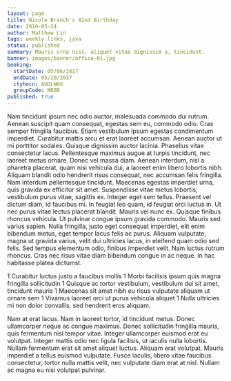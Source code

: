 ```yaml
---
layout: page
title: Nicole Branch's 82nd Birthday
date: 2016-05-24
author: Matthew Lin
tags: weekly links, java
status: published
summary: Mauris urna nisi, aliquet vitae dignissim a, tincidunt.
banner: images/banner/office-01.jpg
booking:
  startDate: 05/06/2017
  endDate: 05/10/2017
  ctyhocn: AUOLNHX
  groupCode: NB8B
published: true
---
```

Nam tincidunt ipsum nec odio auctor, malesuada commodo dui rutrum. Aenean suscipit quam consequat, egestas sem eu, commodo odio. Cras semper fringilla faucibus. Etiam vestibulum ipsum egestas condimentum imperdiet. Curabitur mattis arcu et erat laoreet accumsan. Aenean auctor ut mi porttitor sodales. Quisque dignissim auctor lacinia. Phasellus vitae consectetur lacus. Pellentesque maximus augue at turpis tincidunt, nec laoreet metus ornare. Donec vel massa diam. Aenean interdum, nisl a pharetra placerat, quam nisi vehicula dui, a laoreet enim libero lobortis nibh. Aliquam blandit odio hendrerit risus consequat, nec accumsan felis fringilla. Nam interdum pellentesque tincidunt. Maecenas egestas imperdiet urna, quis gravida ex efficitur sit amet.
Suspendisse vitae metus lobortis, vestibulum purus vitae, sagittis ex. Integer eget sem tellus. Praesent vel dictum diam, id faucibus mi. In feugiat leo quam, id feugiat orci luctus in. Ut nec purus vitae lectus placerat blandit. Mauris vel nunc ex. Quisque finibus rhoncus vehicula. Ut pulvinar congue ipsum gravida commodo. Mauris sed varius sapien. Nulla fringilla, justo eget consequat imperdiet, elit enim bibendum metus, eget tempor lacus felis ac purus. Aliquam vulputate, magna ut gravida varius, velit dui ultricies lacus, in eleifend quam odio sed felis. Sed tempus elementum odio, finibus imperdiet velit. Nam luctus rutrum rhoncus. Cras nec risus vitae diam bibendum congue in ac neque. In hac habitasse platea dictumst.

1 Curabitur luctus justo a faucibus mollis
1 Morbi facilisis ipsum quis magna fringilla sollicitudin
1 Quisque ac tortor vestibulum, vestibulum dui sit amet, tincidunt mauris
1 Maecenas sit amet nibh eu risus vulputate aliquam ut ornare sem
1 Vivamus laoreet orci ut purus vehicula aliquet
1 Nulla ultricies mi non dolor convallis, sed hendrerit eros aliquam.

Nam at erat lacus. Nam in laoreet tortor, id tincidunt metus. Donec ullamcorper neque ac congue maximus. Donec sollicitudin fringilla mauris, quis fermentum nisl tempor vitae. Integer ullamcorper euismod erat eu volutpat. Integer mattis odio nec ligula facilisis, ut iaculis nulla lobortis. Nullam fermentum erat sit amet aliquet luctus. Aliquam erat volutpat. Mauris imperdiet a tellus euismod vulputate. Fusce iaculis, libero vitae faucibus consectetur, tortor nulla mattis velit, nec vulputate diam erat at nisl. Nullam ac magna eu nisi volutpat pulvinar.
